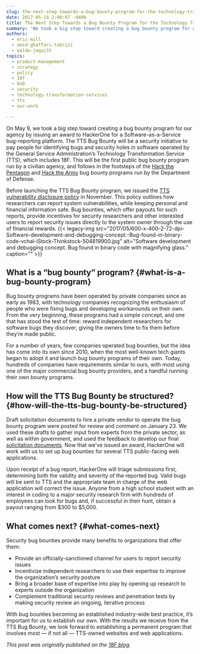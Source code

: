 ```yaml
---
slug: the-next-step-towards-a-bug-bounty-program-for-the-technology-transformation-service
date: 2017-05-18 2:00:07 -0400
title: The Next Step Towards a Bug Bounty Program for the Technology Transformation Service
summary: 'We took a big step toward creating a bug bounty program for our agency by issuing an award to HackerOne for a Software-as-a-Service bug-reporting platform.'
authors:
  - eric-mill
  - omid-ghaffari-tabrizi
  - waldo-jaquith
topics:
  - product-management
  - strategy
  - policy
  - 18f
  - DoD
  - security
  - technology-transformation-services
  - tts
  - our-work

---
```


On May 9, we took a big step toward creating a bug bounty program for our agency by issuing an award to HackerOne for a Software-as-a-Service bug-reporting platform. The TTS Bug Bounty will be a security initiative to pay people for identifying bugs and security holes in software operated by the General Service Administration’s Technology Transformation Service (TTS), which includes 18F. This will be the first public bug bounty program run by a civilian agency, and follows in the footsteps of the [Hack the Pentagon](https://www.defense.gov/News/News-Releases/News-Release-View/Article/802929/defense-secretary-ash-carter-releases-hack-the-pentagon-results) and [Hack the Army](https://www.army.mil/article/178473/army_secretary_issues_challenge_with_hack_the_army_program) bug bounty programs run by the Department of Defense.

Before launching the TTS Bug Bounty program, we issued the [TTS vulnerability disclosure policy](https://18f.gsa.gov/vulnerability-disclosure-policy/) in November. This policy outlines how researchers can report system vulnerabilities, while keeping personal and financial information safe. Bug bounties, which offer payouts for such reports, provide incentives for security researchers and other interested users to report security issues directly to the system owner through the use of financial rewards. {{< legacy-img src="2017/05/600-x-400-2-72-dpi-Software-development-and-debugging-concept.-Bug-found-in-binary-code-vchal-iStock-Thinkstock-504819900.jpg" alt="Software development and debugging concept. Bug found in binary code with magnifying glass." caption="" >}}

## What is a “bug bounty” program? {#what-is-a-bug-bounty-program}

Bug bounty programs have been operated by private companies since as early as 1983, with technology companies recognizing the enthusiasm of people who were fixing bugs and developing workarounds on their own. From the very beginning, these programs had a simple concept, and one that has stood the test of time: reward independent researchers for software bugs they discover, giving the owners time to fix them before they’re made public.

For a number of years, few companies operated bug bounties, but the idea has come into its own since 2010, when the most well-known tech giants began to adopt it and launch bug bounty programs of their own. Today, hundreds of companies have requirements similar to ours, with most using one of the major commercial bug bounty providers, and a handful running their own bounty programs.

## How will the TTS Bug Bounty be structured? {#how-will-the-tts-bug-bounty-be-structured}

Draft solicitation documents to hire a private vendor to operate the bug bounty program were posted for review and comment on January 23. We used these drafts to gather input from experts from the private sector, as well as within government, and used the feedback to develop our final [solicitation documents](https://github.com/18F/tts-buy-bug-bounty). Now that we’ve issued an award, HackerOne will work with us to set up bug bounties for several TTS public-facing web applications.

Upon receipt of a bug report, HackerOne will triage submissions first, determining both the validity and severity of the reported bug. Valid bugs will be sent to TTS and the appropriate team in charge of the web application will correct the issue. Anyone from a high school student with an interest in coding to a major security research firm with hundreds of employees can look for bugs and, if successful in their hunt, obtain a payout ranging from $300 to $5,000.

## What comes next? {#what-comes-next}

Security bug bounties provide many benefits to organizations that offer them:

  * Provide an officially-sanctioned channel for users to report security issues
  * Incentivize independent researchers to use their expertise to improve the organization’s security posture
  * Bring a broader base of expertise into play by opening up research to experts outside the organization
  * Complement traditional security reviews and penetration tests by making security review an ongoing, iterative process

With bug bounties becoming an established industry-wide best practice, it’s important for us to establish our own. With the results we receive from the TTS Bug Bounty, we look forward to establishing a permanent program that involves most — if not all — TTS-owned websites and web applications.

_This post was originally published on the [18F blog](https://18f.gsa.gov/2017/05/11/the-next-steps-towards-bug-bounty-program-for-technology-transformation-service/)._
